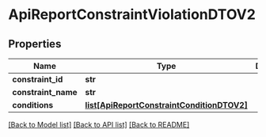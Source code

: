 # ApiReportConstraintViolationDTOV2

## Properties

| Name                | Type                                                                                | Description | Notes      |
| ------------------- | ----------------------------------------------------------------------------------- | ----------- | ---------- |
| **constraint_id**   | **str**                                                                             |             | [optional] |
| **constraint_name** | **str**                                                                             |             | [optional] |
| **conditions**      | [**list[ApiReportConstraintConditionDTOV2]**](ApiReportConstraintConditionDTOV2.md) |             | [optional] |

[[Back to Model list]](../README.md#documentation-for-models) [[Back to API list]](../README.md#documentation-for-api-endpoints) [[Back to README]](../README.md)
